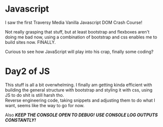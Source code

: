 # Javascript

I saw the first Traversy Media Vanilla Javascript DOM Crash Course!

Not really grasping that stuff, but at least bootstrap and flexboxes aren't doing me bad now, using a combination of bootstrap and css enables me to build sites now. FINALLY.

Curious to see how JavaScript will play into his crap, finally some coding? 


# Day2 of JS

This stuff is all a bit overwhelming.
I finally am getting kinda efficient with building the general structure with bootstrap and styling it with css, using JS to do shit is still harsh tho.<br>
Reverse engineering code, taking snippets and adjusting them to do what I want, seems like the way to go for now.<br>

Also ***KEEP THE CONSOLE OPEN TO DEBUG!***
***USE CONSOLE LOG OUTPUTS CONSTANTLY!***